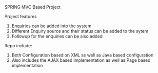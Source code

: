 SPRING MVC Based Project

Project features
1. Enquiries can be added into the system
2. Different Enquiry source and their status can be added to the sytem
3. Followup for the enquiries can be also added

Repo include:
1. Both Configuration based on XML as well as Java based configuration
2. Also includes the AJAX based implementation as well as Page based implementation
